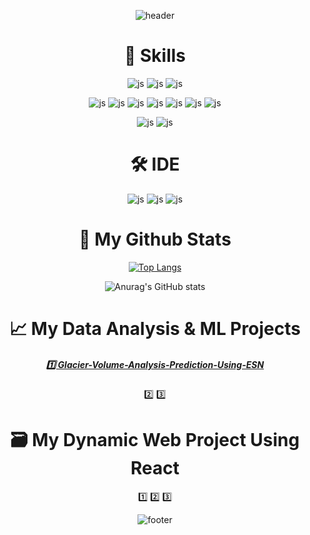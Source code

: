<div align='center'>
  
![header](https://capsule-render.vercel.app/api?type=waving&color=0:92FE9D,100:64b3f4&height=200&section=header&text=Jen's%20Github✈️&fontColor=ffffff&fontSize=60&animation=twinkling&reversal=true&fontAlign=30&fontAlignY=40)


# 💪 Skills
![js](https://img.shields.io/badge/Python-14354C?style=for-the-badge&logo=python&logoColor=white)
![js](https://img.shields.io/badge/JavaScript-F7DF1E?style=for-the-badge&logo=JavaScript&logoColor=white)
![js](https://img.shields.io/badge/Java-ED8B00?style=for-the-badge&logo=openjdk&logoColor=white)

![js](https://img.shields.io/badge/HTML5-E34F26?style=for-the-badge&logo=html5&logoColor=white)
![js](https://img.shields.io/badge/CSS3-1572B6?style=for-the-badge&logo=css3&logoColor=white)
![js](https://img.shields.io/badge/Figma-F24E1E?style=for-the-badge&logo=figma&logoColor=white)
![js](https://img.shields.io/badge/Bootstrap-563D7C?style=for-the-badge&logo=bootstrap&logoColor=white)
![js](https://img.shields.io/badge/Node.js-43853D?style=for-the-badge&logo=node.js&logoColor=white)
![js](https://img.shields.io/badge/React-20232A?style=for-the-badge&logo=react&logoColor=61DAFB)
![js](https://img.shields.io/badge/Redux-593D88?style=for-the-badge&logo=redux&logoColor=white)

![js](https://img.shields.io/badge/Firebase-039BE5?style=for-the-badge&logo=Firebase&logoColor=white)
![js](https://img.shields.io/badge/MySQL-00000F?style=for-the-badge&logo=mysql&logoColor=white)

# 🛠️ IDE
![js](https://img.shields.io/badge/Visual_Studio_Code-0078D4?style=for-the-badge&logo=visual%20studio%20code&logoColor=white)
![js](https://img.shields.io/badge/Eclipse-2C2255?style=for-the-badge&logo=eclipse&logoColor=white)
![js](https://img.shields.io/badge/Android_Studio-3DDC84?style=for-the-badge&logo=android-studio&logoColor=white)

# 🎨 My Github Stats
<div align='center'>
  
[![Top Langs](https://github-readme-stats.vercel.app/api/top-langs/?username=jjjen23&langs_count=6&layout=donut&theme=blue-green)](https://github.com/anuraghazra/github-readme-stats)

![Anurag's GitHub stats](https://github-readme-stats.vercel.app/api?username=jjjen23&show_icons=true&theme=radical)

# 📈 My Data Analysis & ML Projects
##### [1️⃣ Glacier-Volume-Analysis-Prediction-Using-ESN](https://github.com/jjjen23/Glacier-Volume-Analysis-Prediction-Using-ESN)
2️⃣
3️⃣
# 🗃️ My Dynamic Web Project Using React
1️⃣
2️⃣
3️⃣
</div>

![footer](https://capsule-render.vercel.app/api?type=waving&color=0:64b3f4,100:92FE9D&height=200&section=footer&reversal=true)

</div>
<!--
**jjjen23/jjjen23** is a ✨ _special_ ✨ repository because its `README.md` (this file) appears on your GitHub profile.

Here are some ideas to get you started:

- 🔭 I’m currently working on ...
- 🌱 I’m currently learning ...
- 👯 I’m looking to collaborate on ...
- 🤔 I’m looking for help with ...
- 💬 Ask me about ...
- 📫 How to reach me: ...
- 😄 Pronouns: ...
- ⚡ Fun fact: ...
-->
